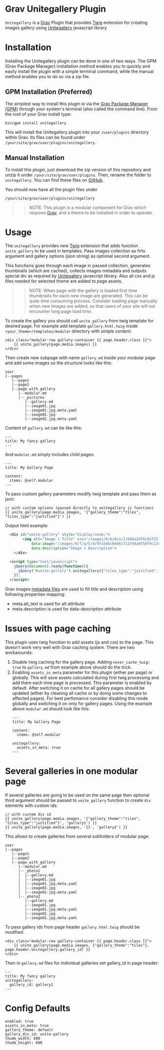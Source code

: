 # Grav Unitegallery Plugin

`Unitegallery` is a [Grav](http://github.com/getgrav/grav) Plugin that provides
[Twig](http://github.com/twigphp/Twig) extension for creating images gallery using [Unitegallery](http://unitegallery.net)
javascript library

# Installation

Installing the Unitegallery plugin can be done in one of two ways. The GPM (Grav Package Manager) installation method enables you to quickly and easily install the plugin with a simple terminal command, while the manual method enables you to do so via a zip file.

## GPM Installation (Preferred)

The simplest way to install this plugin is via the [Grav Package Manager (GPM)](http://learn.getgrav.org/advanced/grav-gpm) through your system's terminal (also called the command line).  From the root of your Grav install type:

    bin/gpm install unitegallery

This will install the Unitegallery plugin into your `/user/plugins` directory within Grav. Its files can be found under `/your/site/grav/user/plugins/unitegallery`.

## Manual Installation

To install this plugin, just download the zip version of this repository and unzip it under `/your/site/grav/user/plugins`. Then, rename the folder to `unitegallery`.
You can find these files on [GitHub](https://github.com/getgrav/grav-plugin-unitegallery).

You should now have all the plugin files under

    /your/site/grav/user/plugins/unitegallery

>> NOTE: This plugin is a modular component for Grav which requires [Grav](http://github.com/getgrav/grav), and a theme to be installed in order to operate.

# Usage

The `unitegallery` provides new [Twig](http://github.com/twigphp/Twig) extension that adds function `unite_gallery`
to be used in templates. Pass images collection as firts argument and gallery
options (json string) as optional second argument.

This functions goes through each image in passed collection, generates thumbnails (which are cached),
collects images metadata and outputs special div as required by [Unitegallery](http://unitegallery.net)
javascript library. Also all css and js files needed for selected theme are added to page assets.

>> NOTE: When page with the gallery is loaded first time thumbnails for each new image are generated. This can be quite time consuming process. Consider loading page manually when new images are added, so that users of your site will not encounter long page load time.

To create the gallery you should call `unite_gallery` from twig template for desired page.
For example add template `gallery.html.twig` inside `<your_theme>/templates/modular` directory with simple content:
```
<div class="modular-row gallery-container {{ page.header.class }}">
	{{ unite_gallery(page.media.images) }}
</div>
```

Then create new subpage with name `gallery.md` inside your modular page and add some images so the structure looks like this:
```
user
|--pages
   |--page1
   |--page2
   |--page_with_gallery
      |--modular.md
      |--_pictures
         |--gallery.md
         |--image01.jpg
         |--image01.jpg.meta.yaml
         |--image02.jpg
         |--image02.jpg.meta.yaml
```

Content of `gallery.md` can be like this:
```
---
title: My fancy gallery
---
```

And `modular.md` simply includes child pages:
```
---
title: My Gallery Page

content:
  items: @self.modular
---
```

To pass custom gallery parameters modify twig template and pass them as json:
```
// with custom options (passed directly to unitegallery js function)
{{ unite_gallery(page.media.images, '{"gallery_theme":"tiles", "tiles_type":"justified"}') }}
```

Output html example:

```html
  <div id="unite-gallery" style="display:none;">
		<img alt="Image 1 Title" src="/images/6/6/8/a/2/668a2df0c6571575ae7dd9216234864a4f7c4bc0.jpg"
			data-image="/images/9/f/a/5/d/9fa5d6c0eb6c711fd4a9f58f9c13c3f191b66cb4.jpg"
			data-description="Image 1 Description">
	</div>

  <script type="text/javascript">
    jQuery(document).ready(function(){
      jQuery("#unite-gallery").unitegallery({"tiles_type":"justified","gallery_theme":"tiles"});
    });
  </script>
```

Grav images [metadata files](https://learn.getgrav.org/content/media#metafiles) are used to fill title and description using following properties mapping:
* meta.alt_text is used for alt attribute
* meta.description is used for data-description attribute

# Issues with page caching
This plugin uses twig function to add assets (js and css) to the page.
This doesn't work very well with Grav caching system.
There are two workarounds:
 1. Disable twig caching for the gallery page.
    Adding `never_cache_twig: true` to `gallery.md` from example above should do the trick.
 2. Enabling `assets_in_meta` parameter for this plugin (either per page) or globally.
    This will save assets calculated during first twig processing and add them
    each time page is processed. This parameter is enabled by default.
    After switching it on cache for all gallery pages should be updated (either by cleaning all cache or by doing some changes to affected pages).
    For best perfomance consider disabling this mode globally and switching it on only for gallery pages.
    Using the example above `modular.md` should look like this:
    ```
    ---
    title: My Gallery Page

    content:
      items: @self.modular

    unitegallery:
      assets_in_meta: true
    ---
    ```

# Several galleries in one modular page
If several galleries are going to be used on the same page then optional third
argument should be passed to `unite_gallery` function to create `div` elements
with custom ids:
```
// with custom div id
{{ unite_gallery(page.media.images, '{"gallery_theme":"tiles", "tiles_type":"justified"}', 'gallery1') }}
{{ unite_gallery(page.media.images, '{}', 'gallery2') }}
```

This allows to create galleries from several subfolders of modular page:

```
user
|--pages
   |--page1
   |--page2
   |--page_with_gallery
      |--modular.md
      |--_photo1
      |  |--gallery.md
      |  |--image01.jpg
      |  |--image01.jpg.meta.yaml
      |  |--image02.jpg
      |  |--image02.jpg.meta.yaml
      |--_photo2
         |--gallery.md
         |--image01.jpg
         |--image01.jpg.meta.yaml
         |--image02.jpg
         |--image02.jpg.meta.yaml
```

To pass gallery ids from page header `gallery.html.twig` should be modified:
```
<div class="modular-row gallery-container {{ page.header.class }}">
	{{ unite_gallery(page.media.images, {"gallery_theme":"tiles"}, page.header.unitegallery.gallery_id) }}
</div>
```

Then in `gallery.md` files for individual galleries set gallery_id in page header:
```
---
title: My fancy gallery
unitegallery:
  gallery_id: gallery1
---
```

# Config Defaults

```
enabled: true
assets_in_meta: true
gallery_theme: default
gallery_div_id: unite-gallery
thumb_width: 600
thumb_height: 600
```
